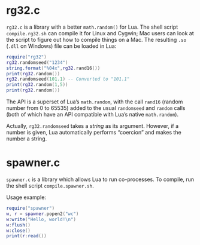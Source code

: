 # rg32.c

`rg32.c` is a library with a better `math.random()` for Lua.  The shell
script `compile.rg32.sh` can compile it for Linux and Cygwin; Mac users
can look at the script to figure out how to compile things on a Mac.
The resulting `.so` (`.dll` on Windows) file can be loaded in Lua:

```lua
require("rg32")
rg32.randomseed("1234")
string.format("%04x",rg32.rand16())
print(rg32.random())
rg32.randomseed(101.1) -- Converted to "101.1"
print(rg32.random(1,5))
print(rg32.random())
```

The API is a superset of Lua’s `math.random`, with the call `rand16` 
(random number from 0 to 65535) added to the usual `randomseed` and 
`random` calls (both of which have an API compatible with Lua’s native 
`math.random`).

Actually, `rg32.randomseed` takes a *string* as its argument.  However,
if a number is given, Lua automatically performs “coercion” and
makes the number a string.

# spawner.c

`spawner.c` is a library which allows Lua to run co-processes.  To
compile, run the shell script `compile.spawner.sh`.

Usage example:

```lua
require("spawner")
w, r = spawner.popen2("wc")
w:write("Hello, world!\n")
w:flush()
w:close()
print(r:read())
```

